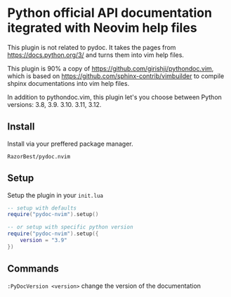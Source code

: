 # Python official API documentation itegrated with Neovim help files

This plugin is not related to pydoc. It takes the pages from https://docs.python.org/3/ and turns them into vim help files.

This plugin is 90% a copy of https://github.com/girishji/pythondoc.vim, which is based on https://github.com/sphinx-contrib/vimbuilder to compile shpinx documentations into vim help files.

In addition to pythondoc.vim, this plugin let's you choose between Python versions: 3.8, 3.9. 3.10. 3.11, 3.12.

## Install

Install via your preffered package manager.

`RazorBest/pydoc.nvim`


## Setup

Setup the plugin in your `init.lua`

```lua
-- setup with defaults
require("pydoc-nvim").setup()

-- or setup with specific python version
require("pydoc-nvim").setup({
    version = "3.9"
})
```

## Commands

`:PyDocVersion <version>` change the version of the documentation
